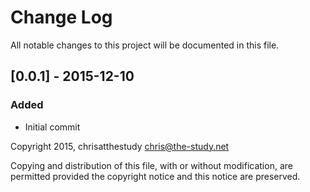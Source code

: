 # Change Log
All notable changes to this project will be documented in this file.

## [0.0.1] - 2015-12-10
### Added
- Initial commit

Copyright 2015, chrisatthestudy <chris@the-study.net>

Copying and distribution of this file, with or without modification, are
permitted provided the copyright notice and this notice are preserved.
